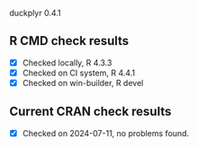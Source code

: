 duckplyr 0.4.1

## R CMD check results

- [x] Checked locally, R 4.3.3
- [x] Checked on CI system, R 4.4.1
- [x] Checked on win-builder, R devel

## Current CRAN check results

- [x] Checked on 2024-07-11, no problems found.
